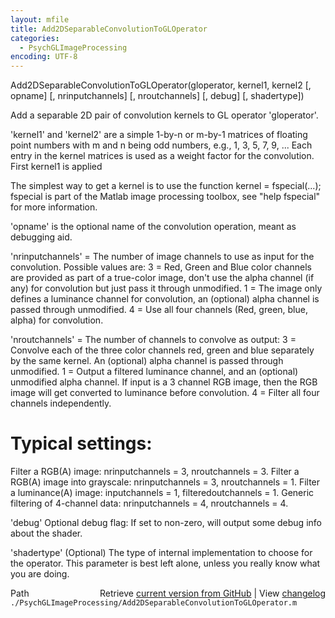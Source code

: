 ```yaml
---
layout: mfile
title: Add2DSeparableConvolutionToGLOperator
categories:
  - PsychGLImageProcessing
encoding: UTF-8
---
```


Add2DSeparableConvolutionToGLOperator\(gloperator, kernel1, kernel2 \[, opname\] \[, nrinputchannels\] \[, nroutchannels\] \[, debug\] \[, shadertype\]\)

Add a separable 2D pair of convolution kernels to GL operator 'gloperator'.

'kernel1' and 'kernel2' are a simple 1-by-n or m-by-1 matrices of floating
point numbers with m and n being odd numbers, e.g., 1, 3, 5, 7, 9, ...
Each entry in the kernel matrices is used as a weight factor for the
convolution. First kernel1 is applied

The simplest way to get a kernel is to use the function
kernel = fspecial\(...\); fspecial is part of the Matlab image
processing toolbox, see "help fspecial" for more information.

'opname' is the optional name of the convolution operation, meant as
debugging aid.

'nrinputchannels' = The number of image channels to use as input for the
convolution. Possible values are: 3 = Red, Green and Blue color channels are
provided as part of a true-color image, don't use the alpha channel \(if
any\) for convolution but just pass it through unmodified. 1 = The image
only defines a luminance channel for convolution, an \(optional\) alpha
channel is passed through unmodified. 4 = Use all four channels \(Red,
green, blue, alpha\) for convolution.

'nroutchannels' = The number of channels to convolve as output: 3 =
Convolve each of the three color channels red, green and blue separately
by the same kernel. An \(optional\) alpha channel is passed through unmodified.
1 = Output a filtered luminance channel, and an \(optional\) unmodified
alpha channel. If input is a 3 channel RGB image, then the RGB image will
get converted to luminance before convolution. 4 = Filter all four
channels independently.

# Typical settings:

Filter a RGB\(A\) image: nrinputchannels = 3, nroutchannels = 3.
Filter a RGB\(A\) image into grayscale: nrinputchannels = 3, nroutchannels = 1.
Filter a luminance\(A\) image: inputchannels = 1, filteredoutchannels = 1.
Generic filtering of 4-channel data: nrinputchannels = 4, nroutchannels = 4.

'debug' Optional debug flag: If set to non-zero, will output some debug
info about the shader.

'shadertype' \(Optional\) The type of internal implementation to choose for
the operator. This parameter is best left alone, unless you really know
what you are doing.


<div class="code_header" style="text-align:right;">
  <span style="float:left;">Path&nbsp;&nbsp;</span> <span class="counter">Retrieve <a href=
  "https://raw.github.com/Psychtoolbox-3/Psychtoolbox-3/beta/./PsychGLImageProcessing/Add2DSeparableConvolutionToGLOperator.m">current version from GitHub</a> | View <a href=
  "https://github.com/Psychtoolbox-3/Psychtoolbox-3/commits/beta/./PsychGLImageProcessing/Add2DSeparableConvolutionToGLOperator.m">changelog</a></span>
</div>
<div class="code">
  <code>./PsychGLImageProcessing/Add2DSeparableConvolutionToGLOperator.m</code>
</div>

